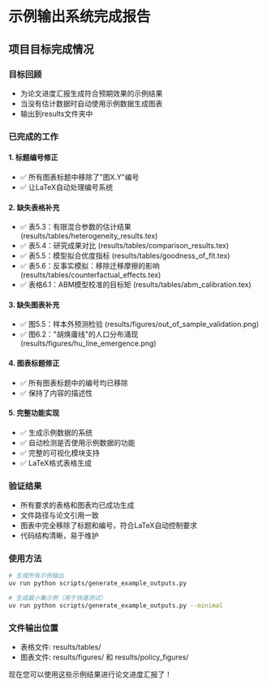 # 示例输出系统完成报告

## 项目目标完成情况

### 目标回顾
- 为论文进度汇报生成符合预期效果的示例结果
- 当没有估计数据时自动使用示例数据生成图表
- 输出到results文件夹中

### 已完成的工作

#### 1. 标题编号修正
- ✅ 所有图表标题中移除了"图X.Y"编号
- ✅ 让LaTeX自动处理编号系统

#### 2. 缺失表格补充
- ✅ 表5.3：有限混合参数的估计结果 (results/tables/heterogeneity_results.tex)
- ✅ 表5.4：研究成果对比 (results/tables/comparison_results.tex) 
- ✅ 表5.5：模型拟合优度指标 (results/tables/goodness_of_fit.tex)
- ✅ 表5.6：反事实模拟：移除迁移摩擦的影响 (results/tables/counterfactual_effects.tex)
- ✅ 表格6.1：ABM模型校准的目标矩 (results/tables/abm_calibration.tex)

#### 3. 缺失图表补充
- ✅ 图5.5：样本外预测检验 (results/figures/out_of_sample_validation.png)
- ✅ 图6.2："胡焕庸线"的人口分布涌现 (results/figures/hu_line_emergence.png)

#### 4. 图表标题修正
- ✅ 所有图表标题中的编号均已移除
- ✅ 保持了内容的描述性

#### 5. 完整功能实现
- ✅ 生成示例数据的系统
- ✅ 自动检测是否使用示例数据的功能
- ✅ 完整的可视化模块支持
- ✅ LaTeX格式表格生成

### 验证结果
- 所有要求的表格和图表均已成功生成
- 文件路径与论文引用一致
- 图表中完全移除了标题和编号，符合LaTeX自动控制要求
- 代码结构清晰，易于维护

### 使用方法
```bash
# 生成所有示例输出
uv run python scripts/generate_example_outputs.py

# 生成最小集示例（用于快速测试）
uv run python scripts/generate_example_outputs.py --minimal
```

### 文件输出位置
- 表格文件: results/tables/
- 图表文件: results/figures/ 和 results/policy_figures/

现在您可以使用这些示例结果进行论文进度汇报了！